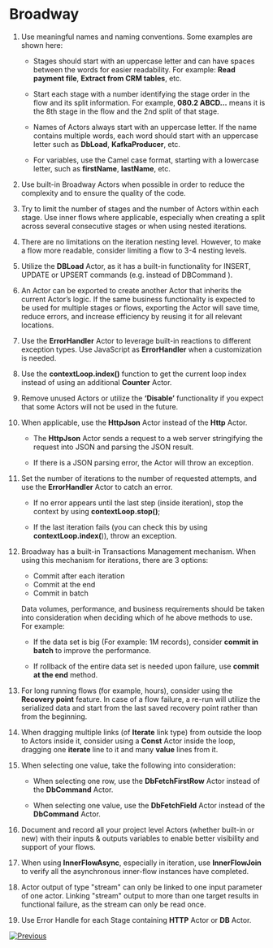 # Broadway 

1. Use meaningful names and naming conventions. Some examples are shown here: 

    * Stages should start with an uppercase letter and can have spaces between the words for easier readability.  For example:  **Read payment file**, **Extract from CRM tables**, etc. 

    * Start each stage with a number identifying the stage order in the flow and its split information. For example, 
      **080.2 ABCD…** means it is the 8th stage in the flow and the 2nd split of that stage.

    * Names of Actors always start with an uppercase letter. If the name contains multiple words, each word should start with an uppercase letter such as **DbLoad**, **KafkaProducer**, etc.

    * For variables, use the Camel case format, starting with a lowercase letter, such as **firstName**, **lastName**, etc.  

2. Use built-in Broadway Actors when possible in order to reduce the complexity and to ensure the quality of the code.
  
3. Try to limit the number of stages and the number of Actors within each stage. Use inner flows where applicable, especially when creating a split across several consecutive stages or when using nested iterations.
  
4. There are no limitations on the iteration nesting level. However, to make a flow more readable, consider limiting a flow to 3-4 nesting levels.
  
5. Utilize the **DBLoad** Actor,  as it has a built-in functionality for INSERT, UPDATE or UPSERT commands (e.g. instead of DBCommand ).
  
6. An Actor can be exported to create another Actor that inherits the current Actor’s logic. If the same business functionality is expected to be used for multiple stages or flows, exporting the Actor will save time, reduce errors, and increase efficiency by reusing it for all relevant locations.
  
7. Use the  **ErrorHandler** Actor to leverage built-in reactions to different exception types. Use JavaScript as **ErrorHandler** when a customization is needed.
  
8. Use the **contextLoop.index()** function to get the current loop index instead of using an additional **Counter** Actor.
  
9. Remove unused Actors or utilize the **‘Disable’** functionality if you expect that some Actors will not be used in the future.

10. When applicable, use the **HttpJson** Actor instead of the **Http** Actor.

    * The **HttpJson** Actor sends a request to a web server stringifying the request into JSON and parsing the JSON result.

    * If there is a JSON parsing error, the Actor will throw an exception. 
    
11. Set the number of iterations to the number of requested attempts, and use the **ErrorHandler** Actor to catch an error. 

    * If no error appears until the last step (inside iteration), stop the context by using **contextLoop.stop()**;

    * If the last iteration fails (you can check this by using **contextLoop.index(**)), throw an exception.
    
12. Broadway has a built-in Transactions Management mechanism. When using this mechanism for iterations, there are 3 options:

    * Commit after each iteration 
    * Commit at the end
    * Commit in batch

    Data volumes, performance, and business requirements should be taken into consideration when deciding which of he above methods to use. For example:

	 - If the data set is big (For example: 1M records), consider **commit in batch** to improve the performance.  

	 - If rollback of the entire data set is needed upon failure, use **commit at the end** method.

13. For long running flows (for example, hours), consider using the **Recovery point** feature. In case of a flow failure, a re-run will utilize the serialized data and start from the last saved recovery point rather than from the beginning.
  
14. When dragging multiple links (of **Iterate** link type) from outside the loop to Actors inside it, consider using a **Const** Actor inside the loop, dragging one **iterate** line to it and many **value** lines from it.

15. When selecting one value, take the following into consideration: 

    * When selecting one row, use the **DbFetchFirstRow** Actor instead of the **DbCommand** Actor. 

    * When selecting one value, use the **DbFetchField** Actor instead of the **DbCommand** Actor.
    
16. Document and record all your project level Actors (whether built-in or new) with their inputs & outputs variables to enable better visibility and support of your flows.

17. When using **InnerFlowAsync**, especially in iteration, use **InnerFlowJoin** to verify all the asynchronous inner-flow instances have completed.

18. Actor output of type "stream" can only be linked to one input parameter of one actor. Linking "stream" output to more than one target results in functional failure, as the stream can only be read once.

19. Use Error Handle for each Stage containing **HTTP** Actor or **DB** Actor.

[![Previous](/articles/images/Previous.png)](/articles/COE/Fabric_Implementation_Best_Practices/best_practice_security.md) 
